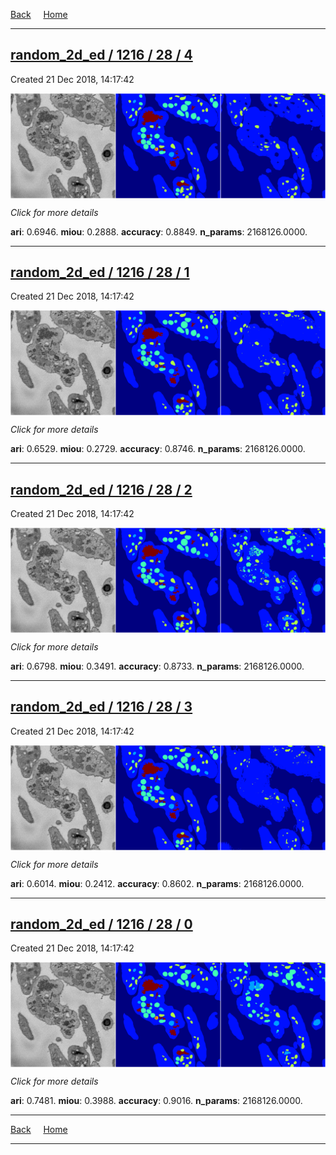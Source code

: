 
[Back](..)&nbsp;&nbsp;&nbsp;&nbsp;&nbsp;[Home](https://leapmanlab.github.io/snapshots)

---

<div class="summary"><a href="4"><h2>random_2d_ed / 1216 / 28 / 4</h2></a><p>Created 21 Dec 2018, 14:17:42
</p><a href="4"><img src="4/media/summary.png" align="center"></a><p>
<i>Click for more details</i>
</p></div>

**ari**: 0.6946. **miou**: 0.2888. **accuracy**: 0.8849. **n_params**: 2168126.0000. 

---

<div class="summary"><a href="1"><h2>random_2d_ed / 1216 / 28 / 1</h2></a><p>Created 21 Dec 2018, 14:17:42
</p><a href="1"><img src="1/media/summary.png" align="center"></a><p>
<i>Click for more details</i>
</p></div>

**ari**: 0.6529. **miou**: 0.2729. **accuracy**: 0.8746. **n_params**: 2168126.0000. 

---

<div class="summary"><a href="2"><h2>random_2d_ed / 1216 / 28 / 2</h2></a><p>Created 21 Dec 2018, 14:17:42
</p><a href="2"><img src="2/media/summary.png" align="center"></a><p>
<i>Click for more details</i>
</p></div>

**ari**: 0.6798. **miou**: 0.3491. **accuracy**: 0.8733. **n_params**: 2168126.0000. 

---

<div class="summary"><a href="3"><h2>random_2d_ed / 1216 / 28 / 3</h2></a><p>Created 21 Dec 2018, 14:17:42
</p><a href="3"><img src="3/media/summary.png" align="center"></a><p>
<i>Click for more details</i>
</p></div>

**ari**: 0.6014. **miou**: 0.2412. **accuracy**: 0.8602. **n_params**: 2168126.0000. 

---

<div class="summary"><a href="0"><h2>random_2d_ed / 1216 / 28 / 0</h2></a><p>Created 21 Dec 2018, 14:17:42
</p><a href="0"><img src="0/media/summary.png" align="center"></a><p>
<i>Click for more details</i>
</p></div>

**ari**: 0.7481. **miou**: 0.3988. **accuracy**: 0.9016. **n_params**: 2168126.0000. 

---

[Back](..)&nbsp;&nbsp;&nbsp;&nbsp;&nbsp;[Home](https://leapmanlab.github.io/snapshots)

---